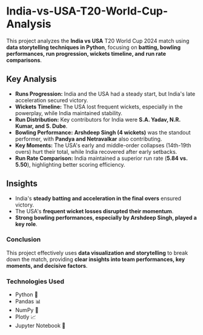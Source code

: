 # India-vs-USA-T20-World-Cup-Analysis

This project analyzes the **India vs USA** T20 World Cup 2024 match using **data storytelling techniques in Python**, focusing on **batting, bowling performances, run progression, wickets timeline, and run rate comparisons**.  

## **Key Analysis**  
- **Runs Progression:** India and the USA had a steady start, but India's late acceleration secured victory.  
- **Wickets Timeline:** The USA lost frequent wickets, especially in the powerplay, while India maintained stability.  
- **Run Distribution:** Key contributors for India were **S.A. Yadav, N.R. Kumar, and S. Dube**.  
- **Bowling Performance:** **Arshdeep Singh (4 wickets)** was the standout performer, with **Pandya and Netravalkar** also contributing.  
- **Key Moments:** The USA's early and middle-order collapses (14th-19th overs) hurt their total, while India recovered after early setbacks.  
- **Run Rate Comparison:** India maintained a superior run rate (**5.84 vs. 5.50**), highlighting better scoring efficiency.  

## **Insights**  
- India's **steady batting and acceleration in the final overs** ensured victory.  
- The USA's **frequent wicket losses disrupted their momentum**.  
- **Strong bowling performances, especially by Arshdeep Singh, played a key role**.  
 

### **Conclusion**  
This project effectively uses **data visualization and storytelling** to break down the match, providing **clear insights into team performances, key moments, and decisive factors**.


### **Technologies Used**  
- Python 🐍
- Pandas 📊
- NumPy 🔢
- Plotly 📈
- Jupyter Notebook 📒
